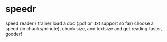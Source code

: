 # speedr
speed reader / trainer
load a doc (.pdf or .txt support so far)
choose a speed  (in chunks/minute), chunk size, and textsize
and get reading faster, gooder!
